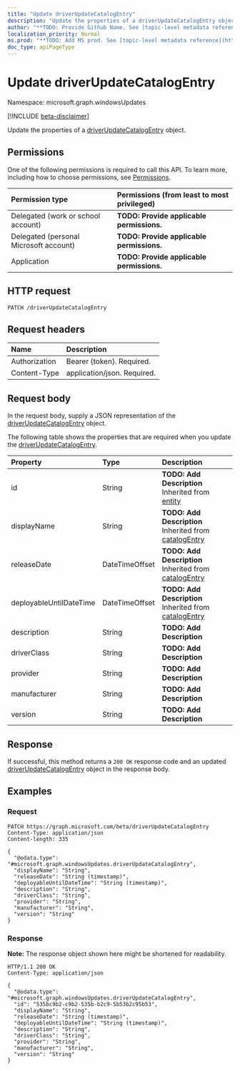 ```yaml
---
title: "Update driverUpdateCatalogEntry"
description: "Update the properties of a driverUpdateCatalogEntry object."
author: "**TODO: Provide Github Name. See [topic-level metadata reference](https://msgo.azurewebsites.net/add/document/guidelines/metadata.html#topic-level-metadata)**"
localization_priority: Normal
ms.prod: "**TODO: Add MS prod. See [topic-level metadata reference](https://msgo.azurewebsites.net/add/document/guidelines/metadata.html#topic-level-metadata)**"
doc_type: apiPageType
---
```


# Update driverUpdateCatalogEntry
Namespace: microsoft.graph.windowsUpdates

[!INCLUDE [beta-disclaimer](../../includes/beta-disclaimer.md)]

Update the properties of a [driverUpdateCatalogEntry](../resources/windowsupdates-driverupdatecatalogentry.md) object.

## Permissions
One of the following permissions is required to call this API. To learn more, including how to choose permissions, see [Permissions](/graph/permissions-reference).

|Permission type|Permissions (from least to most privileged)|
|:---|:---|
|Delegated (work or school account)|**TODO: Provide applicable permissions.**|
|Delegated (personal Microsoft account)|**TODO: Provide applicable permissions.**|
|Application|**TODO: Provide applicable permissions.**|

## HTTP request

<!-- {
  "blockType": "ignored"
}
-->
``` http
PATCH /driverUpdateCatalogEntry
```

## Request headers
|Name|Description|
|:---|:---|
|Authorization|Bearer {token}. Required.|
|Content-Type|application/json. Required.|

## Request body
In the request body, supply a JSON representation of the [driverUpdateCatalogEntry](../resources/windowsupdates-driverupdatecatalogentry.md) object.

The following table shows the properties that are required when you update the [driverUpdateCatalogEntry](../resources/windowsupdates-driverupdatecatalogentry.md).

|Property|Type|Description|
|:---|:---|:---|
|id|String|**TODO: Add Description** Inherited from [entity](../resources/windowsupdates-entity.md)|
|displayName|String|**TODO: Add Description** Inherited from [catalogEntry](../resources/windowsupdates-catalogentry.md)|
|releaseDate|DateTimeOffset|**TODO: Add Description** Inherited from [catalogEntry](../resources/windowsupdates-catalogentry.md)|
|deployableUntilDateTime|DateTimeOffset|**TODO: Add Description** Inherited from [catalogEntry](../resources/windowsupdates-catalogentry.md)|
|description|String|**TODO: Add Description**|
|driverClass|String|**TODO: Add Description**|
|provider|String|**TODO: Add Description**|
|manufacturer|String|**TODO: Add Description**|
|version|String|**TODO: Add Description**|



## Response

If successful, this method returns a `200 OK` response code and an updated [driverUpdateCatalogEntry](../resources/windowsupdates-driverupdatecatalogentry.md) object in the response body.

## Examples

### Request
<!-- {
  "blockType": "request",
  "name": "update_driverupdatecatalogentry"
}
-->
``` http
PATCH https://graph.microsoft.com/beta/driverUpdateCatalogEntry
Content-Type: application/json
Content-length: 335

{
  "@odata.type": "#microsoft.graph.windowsUpdates.driverUpdateCatalogEntry",
  "displayName": "String",
  "releaseDate": "String (timestamp)",
  "deployableUntilDateTime": "String (timestamp)",
  "description": "String",
  "driverClass": "String",
  "provider": "String",
  "manufacturer": "String",
  "version": "String"
}
```


### Response
**Note:** The response object shown here might be shortened for readability.
<!-- {
  "blockType": "response",
  "truncated": true
}
-->
``` http
HTTP/1.1 200 OK
Content-Type: application/json

{
  "@odata.type": "#microsoft.graph.windowsUpdates.driverUpdateCatalogEntry",
  "id": "535bc9b2-c9b2-535b-b2c9-5b53b2c95b53",
  "displayName": "String",
  "releaseDate": "String (timestamp)",
  "deployableUntilDateTime": "String (timestamp)",
  "description": "String",
  "driverClass": "String",
  "provider": "String",
  "manufacturer": "String",
  "version": "String"
}
```

